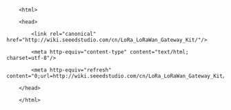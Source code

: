 <!DOCTYPE html>
        <html>
        <head>
            <link rel="canonical" href="http://wiki.seeedstudio.com/cn/LoRa_LoRaWan_Gateway_Kit/"/>
            <meta http-equiv="content-type" content="text/html; charset=utf-8"/>
            <meta http-equiv="refresh" content="0;url=http://wiki.seeedstudio.com/cn/LoRa_LoRaWan_Gateway_Kit/"/>
        </head>
        </html>